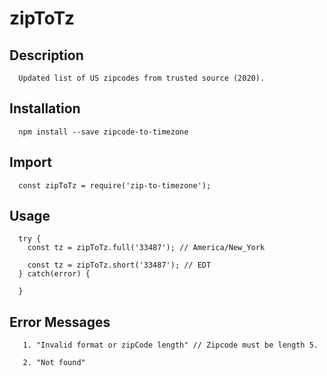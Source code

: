 # zipToTz
## Description
```
  Updated list of US zipcodes from trusted source (2020).
```
## Installation 
```
  npm install --save zipcode-to-timezone
```
## Import
```
  const zipToTz = require('zip-to-timezone');
```
## Usage
```
  try {
    const tz = zipToTz.full('33487'); // America/New_York
  
    const tz = zipToTz.short('33487'); // EDT 
  } catch(error) {
    
  }
```
## Error Messages
```
   1. "Invalid format or zipCode length" // Zipcode must be length 5.

   2. "Not found" 
```

